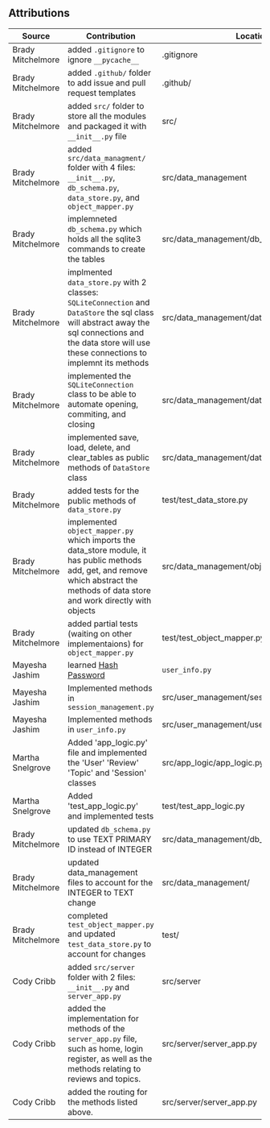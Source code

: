 ## Attributions

| Source                                                                                                                                                                                                                                                                                          | Contribution | Location |
|-------|----|----|
| Brady Mitchelmore | added `.gitignore` to ignore `__pycache__` | .gitignore |
| Brady Mitchelmore | added `.github/` folder to add issue and pull request templates | .github/ |
| Brady Mitchelmore | added `src/` folder to store all the modules and packaged it with `__init__.py` file | src/ |
| Brady Mitchelmore | added `src/data_managment/` folder with 4 files: `__init__.py`, `db_schema.py`, `data_store.py`, and `object_mapper.py` | src/data_management |
| Brady Mitchelmore | implemneted `db_schema.py` which holds all the sqlite3 commands to create the tables | src/data_management/db_schema.py |
| Brady Mitchelmore | implmented `data_store.py` with 2 classes: `SQLiteConnection` and `DataStore` the sql class will abstract away the sql connections and the data store will use these connections to implemnt its methods |  src/data_management/data_store.py|
| Brady Mitchelmore | implemented the `SQLiteConnection` class to be able to automate opening, commiting, and closing | src/data_management/data_store.py |
| Brady Mitchelmore | implemented save, load, delete, and clear_tables as public methods of `DataStore` class | src/data_management/data_store.py|
| Brady Mitchelmore | added tests for the public methods of `data_store.py` | test/test_data_store.py |
| Brady Mitchelmore | implemented `object_mapper.py` which imports the data_store module, it has public methods add, get, and remove which abstract the methods of data store and work directly with objects | src/data_management/object_mapper.py |
| Brady Mitchelmore | added partial tests (waiting on other implementaions) for `object_mapper.py` | test/test_object_mapper.py |
|Mayesha Jashim| learned [Hash Password](https://www.geeksforgeeks.org/how-to-hash-passwords-in-python/) | `user_info.py`
|Mayesha Jashim| Implemented methods in `session_management.py` | src/user_management/session_management.py|
|Mayesha Jashim| Implemented methods in `user_info.py` | src/user_management/user_info.py
| Martha Snelgrove | Added 'app_logic.py' file and implemented the 'User' 'Review' 'Topic' and 'Session' classes| src/app_logic/app_logic.py|
|Martha Snelgrove | Added 'test_app_logic.py' and implemented tests|test/test_app_logic.py|
| Brady Mitchelmore | updated `db_schema.py` to use TEXT PRIMARY ID instead of INTEGER | src/data_management/db_schema.py |
| Brady Mitchelmore | updated data_management files to account for the INTEGER to TEXT change | src/data_management/ |
| Brady Mitchelmore | completed `test_object_mapper.py` and updated `test_data_store.py` to account for changes | test/ |
| Cody Cribb | added `src/server` folder with 2 files: `__init__.py` and `server_app.py` | src/server |
| Cody Cribb | added the implementation for methods of the `server_app.py` file, such as home, login register, as well as the methods relating to reviews and topics. | src/server/server_app.py
| Cody Cribb | added the routing for the methods listed above. | src/server/server_app.py |git checko